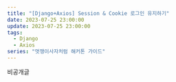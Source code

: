 ```yaml
---
title: "[Django+Axios] Session & Cookie 로그인 유지하기"
date: 2023-07-25 23:00:00
update: 2023-07-25 23:00:00
tags:
  - Django
  - Axios
series: "멋쟁이사자처럼 해커톤 가이드"
---
```


비공개글










